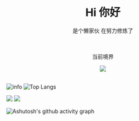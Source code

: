 <div align="center">
  <h1>Hi 你好</h1>
  <p> 是个懒家伙 在努力修炼了</p>
  <img src="https://cdn.jsdelivr.net/gh/eryajf/tu@main/img/image_20240420_214408.gif" width="800"  height="3">
</div><br>

<div align="center">
    <p> 当前境界 </p>
    <img src="https://github-immortality.vercel.app/api?username=xy8ovo">
</div><br>

![info](https://github-readme-stats.vercel.app/api?username=xy8ovo&show_icons=true&count_private=true&hide=prs&theme=dark)
![Top Langs](https://github-readme-stats.vercel.app/api/top-langs/?username=xy8ovo&layout=compact&theme=tokyonight)


  <tr>
    <td align="center">
      <img src="https://yu-readme.vercel.app/api/top-langs/?username=xy8ovo&hide=html,php,css,java,Svelte,smarty&layout=compact&theme=gotham">
    </td>
    <td align="center">
      <img src="https://github-readme-stats.vercel.app/api?username=xy8ovo&show_icons=true&count_private=true&hide=prs&theme=dark">
    </td>
  </tr>


  
![Ashutosh's github activity graph](https://github-readme-activity-graph.vercel.app/graph?username=xy8ovo&theme=high-contrast)



